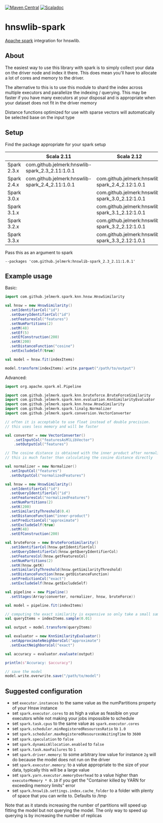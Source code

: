 [![Maven Central](https://maven-badges.herokuapp.com/maven-central/com.github.jelmerk/hnswlib-spark_2.3_2.11/badge.svg)](https://maven-badges.herokuapp.com/maven-central/com.github.jelmerk/hnswlib-spark_2.3_2.11) [![Scaladoc](https://javadoc.io/badge2/com.github.jelmerk/hnswlib-spark_2.3_2.11/javadoc.svg)](https://javadoc.io/doc/com.github.jelmerk/hnswlib-spark_2.3_2.11)


hnswlib-spark
=============

[Apache spark](https://spark.apache.org/) integration for hnswlib.

About
-----

The easiest way to use this library with spark is to simply collect your data on the driver node and index it there. 
This does mean you'll have to allocate a lot of cores and memory to the driver.

The alternative to this is to use this module to shard the index across multiple executors 
and parallelize the indexing / querying. This may be  faster if you have many executors at your disposal and is
appropriate when your dataset does not fit in the driver memory

Distance functions optimized for use with sparse vectors will automatically be selected base on the input type

Setup
-----

Find the package appropriate for your spark setup

|             | Scala 2.11                                      | Scala 2.12                                      |
| ----------- |-------------------------------------------------|-------------------------------------------------|
| Spark 2.3.x | com.github.jelmerk:hnswlib-spark_2.3_2.11:1.0.1 |                                                 |
| Spark 2.4.x | com.github.jelmerk:hnswlib-spark_2.4_2.11:1.0.1 | com.github.jelmerk:hnswlib-spark_2.4_2.12:1.0.1 |
| Spark 3.0.x |                                                 | com.github.jelmerk:hnswlib-spark_3.0_2.12:1.0.1 | 
| Spark 3.1.x |                                                 | com.github.jelmerk:hnswlib-spark_3.1_2.12:1.0.1 |
| Spark 3.2.x |                                                 | com.github.jelmerk:hnswlib-spark_3.2_2.12:1.0.1 |
| Spark 3.3.x |                                                 | com.github.jelmerk:hnswlib-spark_3.3_2.12:1.0.1 |

Pass this as an argument to spark

    --packages 'com.github.jelmerk:hnswlib-spark_2.3_2.11:1.0.1'

Example usage
-------------

Basic:

```scala
import com.github.jelmerk.spark.knn.hnsw.HnswSimilarity

val hnsw = new HnswSimilarity()
  .setIdentifierCol("id")
  .setQueryIdentifierCol("id")
  .setFeaturesCol("features")
  .setNumPartitions(2)
  .setM(48)
  .setEf(5)
  .setEfConstruction(200)
  .setK(200)
  .setDistanceFunction("cosine")
  .setExcludeSelf(true)

val model = hnsw.fit(indexItems)

model.transform(indexItems).write.parquet("/path/to/output")
```

Advanced:

```scala
import org.apache.spark.ml.Pipeline

import com.github.jelmerk.spark.knn.bruteforce.BruteForceSimilarity
import com.github.jelmerk.spark.knn.evaluation.KnnSimilarityEvaluator
import com.github.jelmerk.spark.knn.hnsw.HnswSimilarity
import com.github.jelmerk.spark.linalg.Normalizer
import com.github.jelmerk.spark.conversion.VectorConverter

// often it is acceptable to use float instead of double precision. 
// this uses less memory and will be faster 

val converter = new VectorConverter()
    .setInputCol("featuresAsMlLibVector")
    .setOutputCol("features")

// The cosine distance is obtained with the inner product after normalizing all vectors to unit norm 
// this is much faster than calculating the cosine distance directly

val normalizer = new Normalizer()
  .setInputCol("features")
  .setOutputCol("normalizedFeatures")

val hnsw = new HnswSimilarity()
  .setIdentifierCol("id")
  .setQueryIdentifierCol("id")
  .setFeaturesCol("normalizedFeatures")
  .setNumPartitions(2)
  .setK(200)
  .setSimilarityThreshold(0.4)
  .setDistanceFunction("inner-product")
  .setPredictionCol("approximate")
  .setExcludeSelf(true)
  .setM(48)
  .setEfConstruction(200)

val bruteForce = new BruteForceSimilarity()
  .setIdentifierCol(hnsw.getIdentifierCol)
  .setQueryIdentifierCol(hnsw.getQueryIdentifierCol)
  .setFeaturesCol(hnsw.getFeaturesCol)
  .setNumPartitions(2)
  .setK(hnsw.getK)
  .setSimilarityThreshold(hnsw.getSimilarityThreshold)
  .setDistanceFunction(hnsw.getDistanceFunction)
  .setPredictionCol("exact")
  .setExcludeSelf(hnsw.getExcludeSelf)

val pipeline = new Pipeline()
  .setStages(Array(converter, normalizer, hnsw, bruteForce))

val model = pipeline.fit(indexItems)

// computing the exact similarity is expensive so only take a small sample
val queryItems = indexItems.sample(0.01)

val output = model.transform(queryItems)

val evaluator = new KnnSimilarityEvaluator()
  .setApproximateNeighborsCol("approximate")
  .setExactNeighborsCol("exact")

val accuracy = evaluator.evaluate(output)

println(s"Accuracy: $accuracy")

// save the model
model.write.overwrite.save("/path/to/model")
```

Suggested configuration
-----------------------

- set `executor.instances` to the same value as the numPartitions property of your Hnsw instance
- set `spark.executor.cores` to as high a value as feasible on your executors while not making your jobs impossible to schedule
- set `spark.task.cpus` to the same value as `spark.executor.cores`
- set `spark.scheduler.minRegisteredResourcesRatio` to `1.0`
- set `spark.scheduler.maxRegisteredResourcesWaitingTime` to `3600` 
- set `spark.speculation` to `false`
- set `spark.dynamicAllocation.enabled` to `false`
- set `spark.task.maxFailures` to `1`
- set `spark.driver.memory`: to some arbitrary low value for instance `2g` will do because the model does not run on the driver
- set `spark.executor.memory`: to a value appropriate to the size of your data, typically this will be a large value 
- set `spark.yarn.executor.memoryOverhead` to a value higher than `executorMemory * 0.10` if you get the "Container killed by YARN for exceeding memory limits" error
- set `spark.hnswlib.settings.index.cache_folder` to a folder with plenty of space that you can write to. Defaults to /tmp

Note that as it stands increasing the number of partitions will speed up fitting the model but not querying the model. The only way to speed up querying is by increasing the number of replicas
